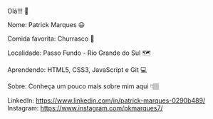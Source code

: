 Olá!!! 👋

Nome: Patrick Marques 😃

Comida favorita: Churrasco 🍖

Localidade: Passo Fundo - Rio Grande do Sul 🗺️

Aprendendo: HTML5, CSS3, JavaScript e Git 💻

Sobre: Conheça um pouco mais sobre mim aqui 👇🏽

LinkedIn: https://www.linkedin.com/in/patrick-marques-0290b489/
Instagram: https://www.instagram.com/pkmarques7/